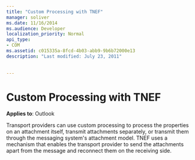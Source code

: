 ```yaml
---
title: "Custom Processing with TNEF"
manager: soliver
ms.date: 11/16/2014
ms.audience: Developer
localization_priority: Normal
api_type:
- COM
ms.assetid: c015335a-8fcd-4b03-abb9-9b6b72000e13
description: "Last modified: July 23, 2011"
 
 
---
```


# Custom Processing with TNEF

  
  
**Applies to**: Outlook 
  
Transport providers can use custom processing to process the properties on an attachment itself, transmit attachments separately, or transmit them through the messaging system's attachment model. TNEF uses a mechanism that enables the transport provider to send the attachments apart from the message and reconnect them on the receiving side.
  

